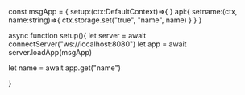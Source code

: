 




const msgApp = {
  setup:(ctx:DefaultContext)=>{
  }
  api:{
    setname:(ctx, name:string)=>{
      ctx.storage.set("true", "name", name)
    }
  }
}



async function setup(){
  let server = await connectServer("ws://localhost:8080")
  let app = await server.loadApp<DefaultContext>(msgApp)

  let name = await app.get("name")

}


